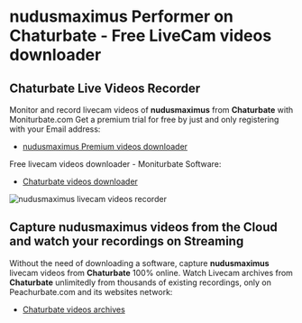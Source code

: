 # nudusmaximus Performer on Chaturbate - Free LiveCam videos downloader

## Chaturbate Live Videos Recorder

Monitor and record livecam videos of **nudusmaximus** from **Chaturbate** with Moniturbate.com
Get a premium trial for free by just and only registering with your Email address:
* [nudusmaximus Premium videos downloader](https://moniturbate.com/request-demo-licence-key.html)

Free livecam videos downloader - Moniturbate Software:
* [Chaturbate videos downloader](https://moniturbate.com/moniturbate-download-software.html)

![nudusmaximus livecam videos recorder](https://peachurnet.com/templates/moniturbate-software.png)


## Capture nudusmaximus videos from the Cloud and watch your recordings on Streaming

Without the need of downloading a software, capture **nudusmaximus** livecam videos from **Chaturbate** 100% online.
Watch Livecam archives from **Chaturbate** unlimitedly from thousands of existing recordings, only on Peachurbate.com and its websites network:
* [Chaturbate videos archives](https://peachurnet.com/)